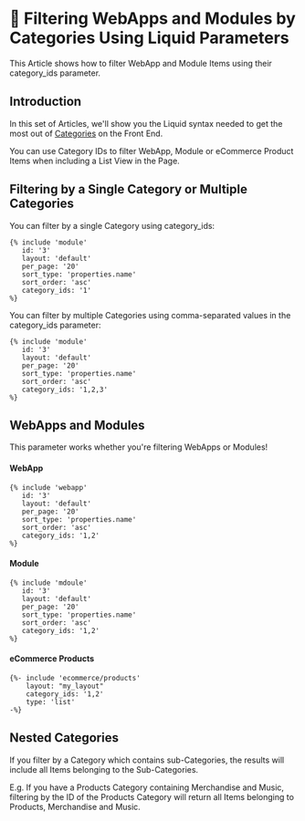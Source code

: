 # 🔹 Filtering WebApps and Modules by Categories Using Liquid Parameters

This Article shows how to filter WebApp and Module Items using their category\_ids parameter.

## Introduction

In this set of Articles, we'll show you the Liquid syntax needed to get the most out of [Categories](https://help.siteglide.com/article/123-categories-getting-started) on the Front End.

You can use Category IDs to filter WebApp, Module or eCommerce Product Items when including a List View in the Page.

## Filtering by a Single Category or Multiple Categories

You can filter by a single Category using category\_ids:

```liquid
{% include 'module'
   id: '3'
   layout: 'default'
   per_page: '20'
   sort_type: 'properties.name'
   sort_order: 'asc'
   category_ids: '1' 
%}

```

You can filter by multiple Categories using comma-separated values in the category\_ids parameter:

```liquid
{% include 'module'
   id: '3'
   layout: 'default'
   per_page: '20'
   sort_type: 'properties.name'
   sort_order: 'asc'
   category_ids: '1,2,3' 
%}

```

## WebApps and Modules

This parameter works whether you're filtering WebApps or Modules!

#### WebApp

```liquid
{% include 'webapp'
   id: '3'
   layout: 'default'
   per_page: '20'
   sort_type: 'properties.name'
   sort_order: 'asc'
   category_ids: '1,2' 
%}

```

#### Module

```liquid
{% include 'mdoule'
   id: '3'
   layout: 'default'
   per_page: '20'
   sort_type: 'properties.name'
   sort_order: 'asc'
   category_ids: '1,2'
%}

```

#### eCommerce Products

```liquid
{%- include 'ecommerce/products'
    layout: "my_layout"
    category_ids: '1,2'
    type: 'list' 
-%}
```

## Nested Categories

If you filter by a Category which contains sub-Categories, the results will include all Items belonging to the Sub-Categories.

E.g. If you have a Products Category containing Merchandise and Music, filtering by the ID of the Products Category will return all Items belonging to Products, Merchandise and Music.
